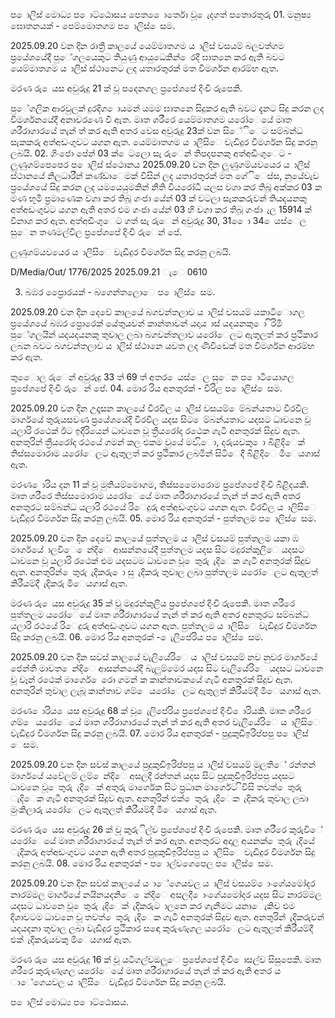 ප ොලිස් මොධ්‍ය ප ොට්ඨොසය පෙත ෙොර්තො වූ ෙැදගත් පතොරතුරු 01. මනුෂ්‍ය ඝොතනයක් - පෙම්මොතගම ප ොලිස් ෙසම.

2025.09.20 වන දින රාත්‍රී කාලයේ යෙම්මාතගම ය ාලිස් වසයම් බලවත්ගම ප්‍රයේශයේදී පුේගලයෙකුට තියුණු ආයුධෙකින් ෙරදී ඝාතනෙ කර ඇති බවට යෙම්මාතගම ය ාලිස් ස්ථානෙට ලද යතාරතුරක් මත විමර්ශන ආරම්භ ඇත.

මරණ රු ෙයස අවුරුදු 21 ක් වූ පදෙනගල ප්‍රපේශපේ දිංචි රුපෙකි.

පුේගලික ආරවුලක් දුරදිග ොයමන් යමම ඝාතනෙ සිදුකර ඇති බවට දැනට සිදු කරන ලද විමර්ශනයේදී අනාවරණෙ වී ඇත. මෘත ශරීරෙ යෙම්මාතගම යරෝෙයේ මෘත ශරීරාගාරයේ තැන් ත් කර ඇති අතර වෙස අවුරුදු 23ක් වන සිේිෙට සම්බන්ධ සැකකරු අත්අඩංගුවට යගන ඇත. යෙම්මාතගම ය ාලිසිෙ වැඩිදුර විමර්ශන සිදු කරනු ලබයි. 02. ගිංජො පේන් 03 ක් ෙටලො සැ රුෙන් තිපදපනකු අත්අඩිංගුෙට - ලුණුගම්පෙපෙර ප ොලිස් ස්ථොනය 2025.09.20 වන දින ලුණුගම්යවයෙර ය ාලිස් ස්ථානයේ නිලධාරීන් කණ්ඩාෙමක් විසින් ලද යතාරතුරක් මත ගේිෙස්ස, නුයේවැව ප්‍රයේශයේ සිදු කරන ලද යමයෙයුමකින් නීති වියරෝධී යලස වගා කර තිබූ අක්කර 03 ක මණ භූමි ප්‍රමාණෙක වගා කර තිබූ ගංජා යේන් 03 ක් වටලා සැකකරුවන් තියදයනකු අත්අඩංගුවට යගන ඇති අතර එම ගංජා යේන් 03 හි වගා කර තිබූ ගංජා ැල 15914 ක් විනාශ කර ඇත. අත්අඩිංගුෙට ගත් සැ රුෙන් අවුරුදු 30, 31 ෙො 34 ෙයස්ෙල සුෙන තණමල්විල ප්‍රපේශපේ දිංචි රුෙන් පේ.

ලුණුගම්යවයෙර ය ාලිසිෙ වැඩිදුර විමර්ශන සිදු කරනු ලබයි.

D/Media/Out/ 1776/2025 2025.09.21 ැෙ 0610

03. බඹර ප්‍රෙොරයක් - බගෙන්තලොෙ ප ොලිස් ෙසම.

2025.09.20 වන දින දෙවේ කාලයේ බගවන්තලාව ය ාලිස් වසයම් යකාටිොගල ප්‍රයේශයේ බඹර ප්‍රොරෙක් යේතුයවන් කාන්තාවන් යදාය ාස් යදයනකු ො ිරිමි පුේගලයින් යදයදයනකු තුවාල ලබා බගවන්තලාව යරෝෙලට ඇතුලත් කර ප්‍රථිකාර ලබන බවට බගවන්තලාව ය ාලිස් ස්ථානෙ යවත ලද ණිවිඩෙක් මත විමර්ශන ආරම්භ කර ඇත.

තුෙොල රුෙන් අවුරුදු 33 ත් 69 ත් අතර ෙයස්ෙල සුෙන ප ොටියොගල ප්‍රපේශපේ දිංචි රුෙන් පේ. 04. මොර රිය අනතුරක් - වීරිල ප ොලිස් ෙසම.

2025.09.20 වන දින උදෑසන කාලයේ වීරවිල ය ාලිස් වසයම් ෙම්බන්යතාට වීරවිල මාර්ගයේ තුරුයසවණ ප්‍රයේශයේදී වීරවිල යදස සිට ෙම්බන්යතාට යදසට ධාවනෙ වූ යලාරි රථෙක් ඊට ඉදිරියෙන් ධාවනෙ වූ ත්‍රීයරෝද රථෙක ගැටී අනතුරක් සිදුව ඇත. අනතුරින් ත්‍රීයරෝද රථයේ ගමන් කල එකම වුයේ මව,ිො, දරුයවකු ො බිළිදිෙක් තිස්සමොරාම යරෝෙලට ඇතුලත් කර ප්‍රථිකාර ලබමින් සිටිෙදී බිළිදිෙ මිෙයගාස් ඇත.

මරණ ොරිය දන 11 ක් වූ මුතියම්මොගම, තිස්සමෙොරොම ප්‍රපේශපේ දිංචි බිළිදයකි. මෘත ශරීරෙ තිස්සමොරාම යරෝෙයේ මෘත ශරීරාගාරයේ තැන් ත් කර ඇති අතර අනතුරට සම්බන්ධ යලාරි රථයේ රිෙදුරු අත්අඩංගුවට යගන ඇත. වීරවිල ය ාලිසිෙ වැඩිදුර විමර්ශන සිදු කරනු ලබයි. 05. මොර රිය අනතුරක් - පුත්තලම ප ොලිස් ෙසම.

2025.09.20 වන දින දෙවේ කාලයේ පුත්තලම ය ාලිස් වසයම් පුත්තලම යකා ඹ මාර්ගයේ ාලවිෙ ෙන්දිෙ ආසන්නයේදී පුත්තලම යදස සිට මදුරන්කුලිෙ යදසට ධාවනෙ වූ යලාරි රථෙක් එම යදසටම ධාවනෙ වූ ෙතුරු ැදිෙක ගැටී අනතුරක් සිදුව ඇත. අනතුරින් ෙතුරු ැදිකරු ො සු ැදිකරු තුවාල ලබා පුත්තලම යරෝෙලට ඇතුලත් කිරීයම්දී ැදිකරු මිෙයගාස් ඇත.

මරණ රු ෙයස අවුරුදු 35 ක් වූ මදුරන්කුලිය ප්‍රපේශපේ දිංචි රුපෙකි. මෘත ශරීරෙ පුත්තලම යරෝෙයේ මෘත ශරීරාගාරයේ තැන් ත් කර ඇති අතර අනතුරට සම්බන්ධ යලාරි රථයේ රිෙදුරු අත්අඩංගුවට යගන ඇත. පුත්තලම ය ාලිසිෙ වැඩිදුර විමර්ශන සිදු කරනු ලබයි. 06. මොර රිය අනතුරක් - ෙැලිපේරිය ප ොලිස් ෙසම.

2025.09.20 වන දින සවස් කාලයේ වැලියේරිෙ ය ාලිස් වසයම් නව නුවර මාර්ගයේ ජෙන්ති මාවත ෙන්දිෙ ආසන්නයේදී බැලුම්මෙර යදස සිට වැලියේරිෙ යදසට ධාවනෙ වූ වෑන් රථෙක් මාර්ගෙ ෙරො ගමන් ක කාන්තාවකයේ ගැටී අනතුරක් සිදුව ඇත. අනතුරින් තුවාල ලැබූ කාන්තාව ගම් ෙ යරෝෙලට ඇතුලත් කිරීයම්දී මිෙයගාස් ඇත.

මරණ ොරිය ෙයස අවුරුදු 68 ක් වූ ෙැලිපේරිය ප්‍රපේශපේ දිංචි ොරියකි. මෘත ශරීරෙ ගම් ෙ යරෝෙයේ මෘත ශරීරාගාරයේ තැන් ත් කර ඇති අතර වැලියේරිෙ ය ාලිසිෙ වැඩිදුර විමර්ශන සිදු කරනු ලබයි. 07. මොර රිය අනතුරක් - පුදුකුඩිඉරිප්පපු ප ොලිස් ෙසම.

2025.09.20 වන දින සවස් කාලයේ පුදුකුඩිඉරිප්පපු ය ාලිස් වසයම් මුලතිේ රන්තන් මාර්ගයේ යවේලම් ලම් ෙන්දිෙ අසලදී රන්තන් යදස සිට පුදුකුඩිඉරිප්පපු යදසට ධාවනෙ වූ ෙතුරු ැදිෙක් අතුරු මාර්ගෙක සිට ප්‍රධාන මාර්ගෙට ිවිසි තවත් ෙතුරු ැදිෙක ගැටී අනතුරක් සිදුව ඇත. අනතුරින් එක් ෙතුරු ැදිෙක ැදිකරු තුවාල ලබා මුංකිලාරු යරෝෙලට ඇතුලත් කිරීයම්දී මිෙයගාස් ඇත.

මරණ රු ෙයස අවුරුදු 26 ක් වූ කුරුිල්ව ප්‍රපේශපේ දිංචි රුපෙකි. මෘත ශරීරෙ කුරුවිේ යරෝෙයේ මෘත ශරීරාගාරයේ තැන් ත් කර ඇත. අනතුරට අදාල අයනක් ෙතුරු ැදියේ ැදිකරු අත්අඩංගුවට යගන ඇති අතර පුදුකුඩිඉරිප්පපු ය ාලිසිෙ වැඩිදුර විමර්ශන සිදු කරනු ලබයි. 08. මොර රිය අනතුරක් - ප ොල්වගෙපෙල ප ොලිස් ෙසම.

2025.09.20 වන දින සවස් කාලයේ ය ාේගෙයවල ය ාලිස් වසයම් ොංගේයමෝදර නාරම්මල මාර්ගයේ නයිනයදනිෙ ෙන්දිෙ අසලදී ොංගේයමෝදර යදස සිට නාරම්මල යදසට ධාවනෙ වූ ෙතුරු ැදිෙක් ැදිකරුට ාලනෙ කර ගැනීමට යනාෙැකිව එම දිශාවටම ධාවනෙ වූ තවත් ෙතුරු ැදිෙක ගැටී අනතුරක් සිදුව ඇත. අනතුරින් ැදිකරුවන් යදයදනා තුවාල ලබා වැඩිදුර ප්‍රථිකාර සඳො කුරුණෑගල යරෝෙලට ඇතුලත් කිරීයම්දී එක් ැදිකරුයවකු මිෙයගාස් ඇත.

මරණ රු ෙයස අවුරුදු 16 ක් වූ යටිගල්වඔලුෙ ප්‍රපේශපේ දිංචි ොසල්ව සිසුපෙකි. මෘත ශරීරෙ කුරුණෑගල යරෝෙයේ මෘත ශරීරාගාරයේ තැන් ත් කර ඇති අතර ය ාේගෙයවල ය ාලිසිෙ වැඩිදුර විමර්ශන සිදු කරනු ලබයි.

ප ොලිස් මොධ්‍ය ප ොට්ඨොසය.